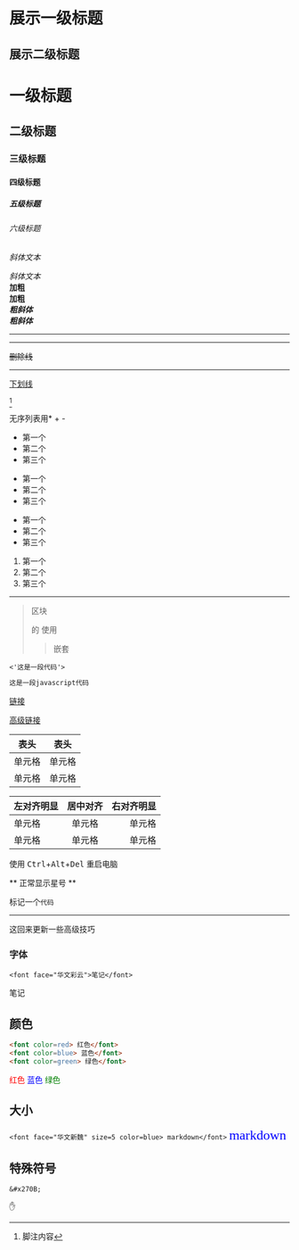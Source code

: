展示一级标题
===========
展示二级标题
-----------
# 一级标题
## 二级标题
### 三级标题
#### 四级标题
##### 五级标题
###### 六级标题
*斜体文本*

_斜体文本_  
**加粗**  
__加粗__  
***粗斜体***  
___粗斜体___

***

---

~~删除线~~

****

<u>下划线</u>

[^脚注]

[^脚注]:脚注内容

无序列表用* + -

* 第一个
* 第二个
* 第三个

+ 第一个
+ 第二个
+ 第三个
  
- 第一个
- 第二个
- 第三个

1. 第一个
2. 第二个
3. 第三个

-------------------

> 区块
> 
> 的
> 使用
> > 嵌套

    <'这是一段代码'>

```javascript
这是一段javascript代码
```

[链接](https://www.baidu.com)

[高级链接][变量名]

[变量名]:https://www.baidu.com

<!-- ![icon](./images/logo.png "RUNOOB")

<img src="./images/logo.png" width="50%"> -->

|表头|表头|
|----|----|
|单元格|单元格|
|单元格|单元格|

|左对齐明显|居中对齐|右对齐明显|
|:----|:----:|----:|
|单元格|单元格|单元格|
|单元格|单元格|单元格|

使用 <kbd>Ctrl</kbd>+<kbd>Alt</kbd>+<kbd>Del</kbd> 重启电脑

\*\* 正常显示星号 \*\*

标记一个`代码`

***

这回来更新一些高级技巧

### 字体
`<font face="华文彩云">笔记</font>`

<font face="华文彩云">笔记</font>

## 颜色
```markdown
<font color=red> 红色</font>
<font color=blue> 蓝色</font>
<font color=green> 绿色</font>
```
<font color=red> 红色</font>
<font color=blue> 蓝色</font>
<font color=green> 绿色</font>

## 大小

`<font face="华文新魏" size=5 color=blue> markdown</font>`
<font face="华文新魏" size=5 color=blue> markdown</font>

## 特殊符号

`&#x270B;`

&#x270B;